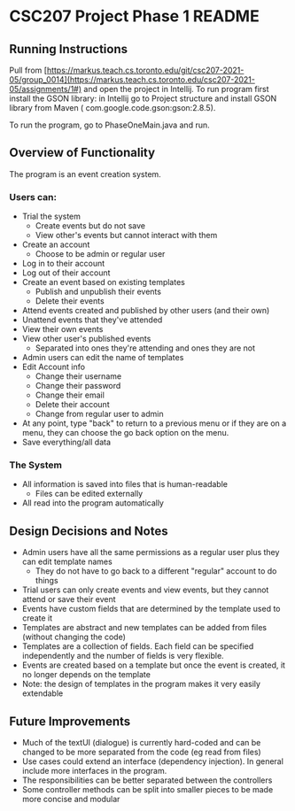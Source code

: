 # CSC207 Project Phase 1 README

## Running Instructions

Pull from [https://markus.teach.cs.toronto.edu/git/csc207-2021-05/group_0014](https://markus.teach.cs.toronto.edu/csc207-2021-05/assignments/1#) and open the project in Intellij. To run program first install the GSON library: in Intellij go to Project structure and install GSON library from Maven ( com.google.code.gson:gson:2.8.5). 

To run the program, go to PhaseOneMain.java and run. 

## Overview of Functionality

The program is an event creation system. 

### Users can:

- Trial the system
  - Create events but do not save
  - View other's events but cannot interact with them
- Create an account
  - Choose to be admin or regular user
- Log in to their account
- Log out of their account
- Create an event based on existing templates
  - Publish and unpublish their events
  - Delete their events
- Attend events created and published by other users (and their own)
- Unattend events that they've attended
- View their own events
- View other user's published events
  - Separated into ones they're attending and ones they are not
- Admin users can edit the name of templates
- Edit Account info
  - Change their username
  - Change their password
  - Change their email
  - Delete their account
  - Change from regular user to admin 
- At any point, type "back" to return to a previous menu or if they are on a menu, they can choose the go back option on the menu.
- Save everything/all data

### The System

- All information is saved into files that is human-readable
  - Files can be edited externally
- All read into the program automatically

## Design Decisions and Notes

- Admin users have all the same permissions as a regular user plus they can edit template names
  - They do not have to go back to a different "regular" account to do things
- Trial users can only create events and view events, but they cannot attend or save their event
- Events have custom fields that are determined by the template used to create it
- Templates are abstract and new templates can be added from files (without changing the code)
- Templates are a collection of fields. Each field can be specified independently and the number of fields is very flexible. 
- Events are created based on a template but once the event is created, it no longer depends on the template
- Note: the design of templates in the program makes it very easily extendable

## Future Improvements

- Much of the textUI (dialogue) is currently hard-coded and can be changed to be more separated from the code (eg read from files)
- Use cases could extend an interface (dependency injection). In general include more interfaces in the program.
- The responsibilities can be better separated between the controllers
- Some controller methods can be split into smaller pieces to be made more concise and modular

